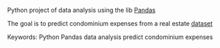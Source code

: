 Python project of data analysis using the lib [Pandas](https://pandas.pydata.org/)

The goal is to predict condominium expenses from a real estate [dataset](https://storage.googleapis.com/data.meilleurecopro.com/stage/dataset_annonces.csv.tar.gz)

Keywords: Python Pandas data analysis predict condominium expenses